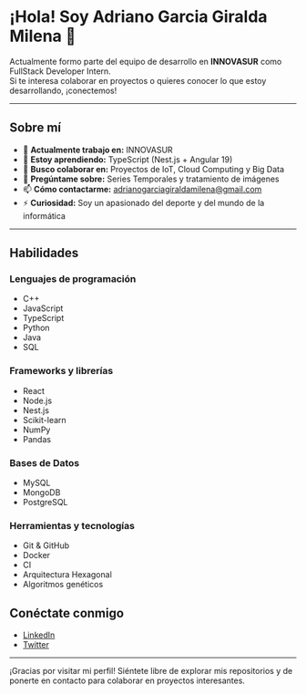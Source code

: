 # ¡Hola! Soy Adriano Garcia Giralda Milena 👋

Actualmente formo parte del equipo de desarrollo en **INNOVASUR** como FullStack Developer Intern.  
Si te interesa colaborar en proyectos o quieres conocer lo que estoy desarrollando, ¡conectemos!

---

## Sobre mí

- 🔭 **Actualmente trabajo en:** INNOVASUR  
- 🌱 **Estoy aprendiendo:** TypeScript (Nest.js + Angular 19)  
- 👯 **Busco colaborar en:** Proyectos de IoT, Cloud Computing y Big Data  
- 💬 **Pregúntame sobre:** Series Temporales y tratamiento de imágenes  
- 📫 **Cómo contactarme:** [adrianogarciagiraldamilena@gmail.com](mailto:adrianogarciagiraldamilena@gmail.com)  
- ⚡ **Curiosidad:** Soy un apasionado del deporte y del mundo de la informática  

---

## Habilidades

### Lenguajes de programación
- C++
- JavaScript
- TypeScript
- Python
- Java
- SQL

### Frameworks y librerías
- React
- Node.js
- Nest.js
- Scikit-learn
- NumPy
- Pandas


### Bases de Datos
- MySQL
- MongoDB
- PostgreSQL

### Herramientas y tecnologías
- Git & GitHub
- Docker
- CI
- Arquitectura Hexagonal
- Algoritmos genéticos 


## Conéctate conmigo

- [LinkedIn](linkedin.com/in/adriano-garcía-giralda-milena-7b7a152a9)
- [Twitter](https://x.com/adrianolol12345)
---

¡Gracias por visitar mi perfil! Siéntete libre de explorar mis repositorios y de ponerte en contacto para colaborar en proyectos interesantes.
